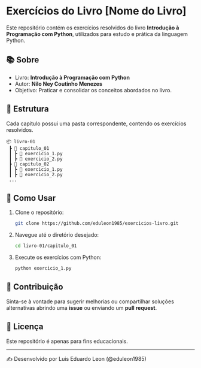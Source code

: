 # Exercícios do Livro [Nome do Livro]

Este repositório contém os exercícios resolvidos do livro **Introdução à Programação com Python**, utilizados para estudo e prática da linguagem Python.

## 📚 Sobre
- Livro: **Introdução à Programação com Python**
- Autor: **Nilo Ney Coutinho Menezes**
- Objetivo: Praticar e consolidar os conceitos abordados no livro.

## 📂 Estrutura
Cada capítulo possui uma pasta correspondente, contendo os exercícios resolvidos.

```
📦 livro-01
 ┣ 📂 capitulo_01
 ┃ ┣ 📜 exercicio_1.py
 ┃ ┣ 📜 exercicio_2.py
 ┣ 📂 capitulo_02
 ┃ ┣ 📜 exercicio_1.py
 ┃ ┣ 📜 exercicio_2.py
 ...
```

## 🚀 Como Usar
1. Clone o repositório:
   ```sh
   git clone https://github.com/eduleon1985/exercicios-livro.git
   ```
2. Navegue até o diretório desejado:
   ```sh
   cd livro-01/capitulo_01
   ```
3. Execute os exercícios com Python:
   ```sh
   python exercicio_1.py
   ```

## 📌 Contribuição
Sinta-se à vontade para sugerir melhorias ou compartilhar soluções alternativas abrindo uma **issue** ou enviando um **pull request**.

## 📄 Licença
Este repositório é apenas para fins educacionais.

---
✍️ Desenvolvido por Luis Eduardo Leon (@eduleon1985)
